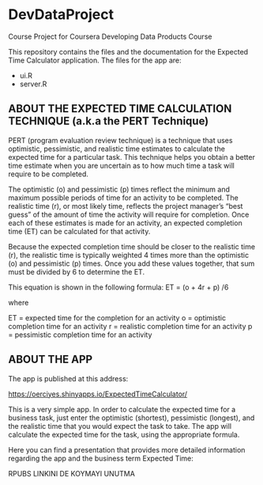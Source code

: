 # DevDataProject
Course Project for Coursera Developing Data Products Course


This repository contains the files and the documentation for the Expected Time Calculator application. The files for the app are:

- ui.R 
- server.R


ABOUT THE EXPECTED TIME CALCULATION TECHNIQUE 
(a.k.a the PERT Technique)
------------------
PERT (program evaluation review technique) is a technique that uses optimistic, pessimistic, and realistic time estimates to calculate the expected time for a particular task. This technique helps you obtain a better time estimate when you are uncertain as to how much time a task will require to be completed.

The optimistic (o) and pessimistic (p) times reflect the minimum and maximum possible periods of time for an activity to be completed. The realistic time (r), or most likely time, reflects the project manager’s “best guess” of the amount of time the activity will require for completion. Once each of these estimates is made for an activity, an expected completion time (ET) can be calculated for that activity. 

Because the expected completion time should be closer to the realistic time (r), the realistic time is typically weighted 4 times more than the optimistic (o) and pessimistic (p) times. Once you add these values together, that sum must be divided by 6 to determine the ET. 

This equation is shown in the following formula:
ET = (o + 4r + p) /6

where

ET = expected time for the completion for an activity
o = optimistic completion time for an activity
r = realistic completion time for an activity
p = pessimistic completion time for an activity



ABOUT THE APP
------------------
The app is published at this address:

https://oerciyes.shinyapps.io/ExpectedTimeCalculator/

This is a very simple app. In order to calculate the expected time for a business task, just enter the optimistic (shortest), pessimistic (longest), and the realistic time that you would expect the task to take. The app will calculate the expected time for the task, using the appropriate formula. 

Here you can find a presentation that provides more detailed information regarding the app and the business term Expected Time:

RPUBS LINKINI DE KOYMAYI UNUTMA

